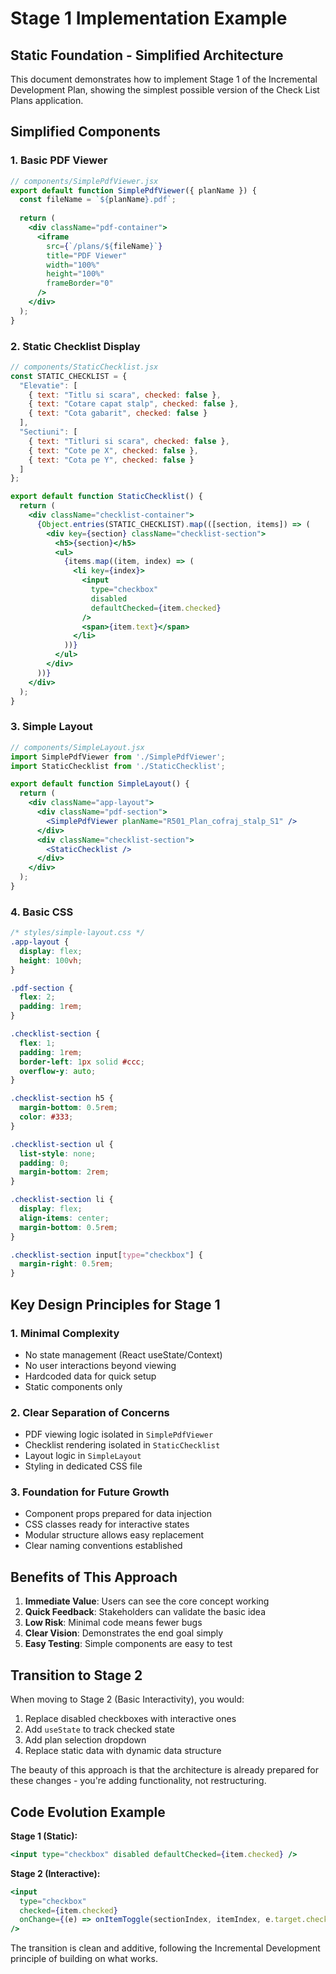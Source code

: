 # Stage 1 Implementation Example
## Static Foundation - Simplified Architecture

This document demonstrates how to implement Stage 1 of the Incremental Development Plan, showing the simplest possible version of the Check List Plans application.

## Simplified Components

### 1. Basic PDF Viewer
```jsx
// components/SimplePdfViewer.jsx
export default function SimplePdfViewer({ planName }) {
  const fileName = `${planName}.pdf`;
  
  return (
    <div className="pdf-container">
      <iframe
        src={`/plans/${fileName}`}
        title="PDF Viewer"
        width="100%"
        height="100%"
        frameBorder="0"
      />
    </div>
  );
}
```

### 2. Static Checklist Display
```jsx
// components/StaticChecklist.jsx
const STATIC_CHECKLIST = {
  "Elevatie": [
    { text: "Titlu si scara", checked: false },
    { text: "Cotare capat stalp", checked: false },
    { text: "Cota gabarit", checked: false }
  ],
  "Sectiuni": [
    { text: "Titluri si scara", checked: false },
    { text: "Cote pe X", checked: false },
    { text: "Cota pe Y", checked: false }
  ]
};

export default function StaticChecklist() {
  return (
    <div className="checklist-container">
      {Object.entries(STATIC_CHECKLIST).map(([section, items]) => (
        <div key={section} className="checklist-section">
          <h5>{section}</h5>
          <ul>
            {items.map((item, index) => (
              <li key={index}>
                <input 
                  type="checkbox" 
                  disabled 
                  defaultChecked={item.checked}
                />
                <span>{item.text}</span>
              </li>
            ))}
          </ul>
        </div>
      ))}
    </div>
  );
}
```

### 3. Simple Layout
```jsx
// components/SimpleLayout.jsx
import SimplePdfViewer from './SimplePdfViewer';
import StaticChecklist from './StaticChecklist';

export default function SimpleLayout() {
  return (
    <div className="app-layout">
      <div className="pdf-section">
        <SimplePdfViewer planName="R501_Plan_cofraj_stalp_S1" />
      </div>
      <div className="checklist-section">
        <StaticChecklist />
      </div>
    </div>
  );
}
```

### 4. Basic CSS
```css
/* styles/simple-layout.css */
.app-layout {
  display: flex;
  height: 100vh;
}

.pdf-section {
  flex: 2;
  padding: 1rem;
}

.checklist-section {
  flex: 1;
  padding: 1rem;
  border-left: 1px solid #ccc;
  overflow-y: auto;
}

.checklist-section h5 {
  margin-bottom: 0.5rem;
  color: #333;
}

.checklist-section ul {
  list-style: none;
  padding: 0;
  margin-bottom: 2rem;
}

.checklist-section li {
  display: flex;
  align-items: center;
  margin-bottom: 0.5rem;
}

.checklist-section input[type="checkbox"] {
  margin-right: 0.5rem;
}
```

## Key Design Principles for Stage 1

### 1. **Minimal Complexity**
- No state management (React useState/Context)
- No user interactions beyond viewing
- Hardcoded data for quick setup
- Static components only

### 2. **Clear Separation of Concerns**
- PDF viewing logic isolated in `SimplePdfViewer`
- Checklist rendering isolated in `StaticChecklist`
- Layout logic in `SimpleLayout`
- Styling in dedicated CSS file

### 3. **Foundation for Future Growth**
- Component props prepared for data injection
- CSS classes ready for interactive states
- Modular structure allows easy replacement
- Clear naming conventions established

## Benefits of This Approach

1. **Immediate Value**: Users can see the core concept working
2. **Quick Feedback**: Stakeholders can validate the basic idea
3. **Low Risk**: Minimal code means fewer bugs
4. **Clear Vision**: Demonstrates the end goal simply
5. **Easy Testing**: Simple components are easy to test

## Transition to Stage 2

When moving to Stage 2 (Basic Interactivity), you would:

1. Replace disabled checkboxes with interactive ones
2. Add `useState` to track checked state
3. Add plan selection dropdown
4. Replace static data with dynamic data structure

The beauty of this approach is that the architecture is already prepared for these changes - you're adding functionality, not restructuring.

## Code Evolution Example

**Stage 1 (Static):**
```jsx
<input type="checkbox" disabled defaultChecked={item.checked} />
```

**Stage 2 (Interactive):**
```jsx
<input 
  type="checkbox" 
  checked={item.checked}
  onChange={(e) => onItemToggle(sectionIndex, itemIndex, e.target.checked)}
/>
```

The transition is clean and additive, following the Incremental Development principle of building on what works.
